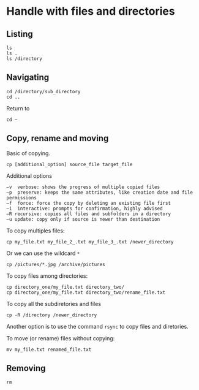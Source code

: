 # Handle with files and directories

## Listing

    ls
    ls .
    ls /directory

## Navigating

    cd /directory/sub_directory
    cd ..

Return to

    cd ~

## Copy, rename and moving

Basic of copying.

    cp [additional_option] source_file target_file

Additional options

    –v  verbose: shows the progress of multiple copied files
    –p  preserve: keeps the same attributes, like creation date and file permissions
    –f  force: force the copy by deleting an existing file first
    –i  interactive: prompts for confirmation, highly advised
    –R recursive: copies all files and subfolders in a directory
    –u update: copy only if source is newer than destination

To copy multiples files:

    cp my_file.txt my_file_2_.txt my_file_3_.txt /newer_directory

Or we can use the wildcard `*`

    cp /pictures/*.jpg /archive/pictures

To copy files among directories:

    cp directory_one/my_file.txt directory_two/
    cp directory_one/my_file.txt directory_two/rename_file.txt

To copy all the subdiretories and files

    cp -R /directory /newer_directory

Another option is to use the command `rsync` to copy files and diretories.

To move (or rename) files without copying:

    mv my_file.txt renamed_file.txt

## Removing

    rm